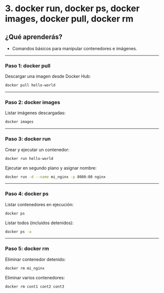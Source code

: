 # 3. docker run, docker ps, docker images, docker pull, docker rm

## ¿Qué aprenderás?
- Comandos básicos para manipular contenedores e imágenes.

---

### Paso 1: docker pull

Descargar una imagen desde Docker Hub:
```bash
docker pull hello-world
```

---

### Paso 2: docker images

Listar imágenes descargadas:
```bash
docker images
```

---

### Paso 3: docker run

Crear y ejecutar un contenedor:
```bash
docker run hello-world
```
Ejecutar en segundo plano y asignar nombre:
```bash
docker run -d --name mi_nginx -p 8080:80 nginx
```

---

### Paso 4: docker ps

Listar contenedores en ejecución:
```bash
docker ps
```
Listar todos (incluidos detenidos):
```bash
docker ps -a
```

---

### Paso 5: docker rm

Eliminar contenedor detenido:
```bash
docker rm mi_nginx
```
Eliminar varios contenedores:
```bash
docker rm cont1 cont2 cont3
```